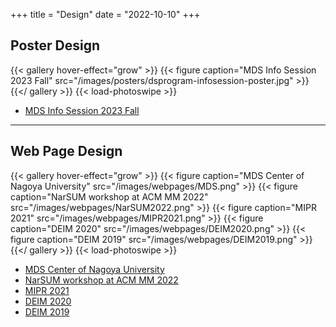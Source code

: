 +++
title = "Design"
date = "2022-10-10"
+++

## Poster Design

{{< gallery hover-effect="grow" >}}
	{{< figure caption="MDS Info Session 2023 Fall" src="/images/posters/dsprogram-infosession-poster.jpg" >}}
{{</ gallery >}}
{{< load-photoswipe >}}

- [MDS Info Session 2023 Fall](https://www.mds.nagoya-u.ac.jp/info-session/2022-11-30)

----

## Web Page Design

{{< gallery hover-effect="grow" >}}
	{{< figure caption="MDS Center of Nagoya University" src="/images/webpages/MDS.png" >}}
	{{< figure caption="NarSUM workshop at ACM MM 2022" src="/images/webpages/NarSUM2022.png" >}}
	{{< figure caption="MIPR 2021" src="/images/webpages/MIPR2021.png" >}}
	{{< figure caption="DEIM 2020" src="/images/webpages/DEIM2020.png" >}}
	{{< figure caption="DEIM 2019" src="/images/webpages/DEIM2019.png" >}}
{{</ gallery >}}
{{< load-photoswipe >}}

- [MDS Center of Nagoya University](https://www.mds.nagoya-u.ac.jp/)
- [NarSUM workshop at ACM MM 2022](https://www.narsum.cf/)
- [MIPR 2021](https://mipr2021.org/)
- [DEIM 2020](https://db-event.jpn.org/deim2020/)
- [DEIM 2019](https://db-event.jpn.org/deim2019/)


